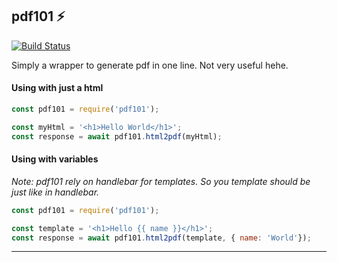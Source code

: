 ## pdf101 :zap:

[![Build Status](https://travis-ci.com/DannielWhatever/pdf101.svg?branch=master)](https://travis-ci.com/DannielWhatever/pdf101)  
  
  
Simply a wrapper to generate pdf in one line. Not very useful hehe.

#### Using with just a html  
  
```javascript
const pdf101 = require('pdf101');

const myHtml = '<h1>Hello World</h1>';
const response = await pdf101.html2pdf(myHtml);
```  
  
#### Using with variables  

*Note: pdf101 rely on handlebar for templates. So you template should be just like in handlebar.* 
  
```javascript
const pdf101 = require('pdf101');

const template = '<h1>Hello {{ name }}</h1>';
const response = await pdf101.html2pdf(template, { name: 'World'});
```  

---  
  
